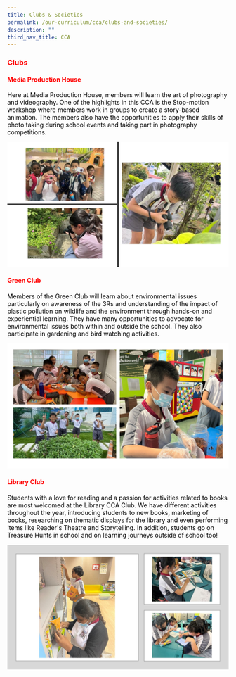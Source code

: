 ```yaml
---
title: Clubs & Societies
permalink: /our-curriculum/cca/clubs-and-societies/
description: ""
third_nav_title: CCA
---
```



<h3><span style="color: #ff0000;"><strong>Clubs</strong></span></h3>
<h4><span style="color: #ff0000;"><strong>Media Production House</strong></span></h4>
<p><span style="color: #000000;">Here at Media Production House, members will learn the art of photography and videography. One of the highlights in this CCA is the Stop-motion workshop where members work in groups to create a story-based animation. The members also have the opportunities to apply their skills of photo taking during school events and taking part in photography competitions.</span></p>

![](/images/MPH1.jpg)
<h4><span style="color: #ff0000;"><strong>Green Club</strong></span></h4>
<p><span style="color: #000000;">Members of the Green Club will learn about environmental issues particularly on awareness of the 3Rs and understanding of the impact of plastic pollution on wildlife and the environment through hands-on and experiential learning. They have many opportunities to advocate for environmental issues both within and outside the school. They also participate in gardening and bird watching activities.</span></p>

![](/images/Green%20Club.jpg)
<h4><span style="color: #ff0000;"><strong>Library Club</strong></span></h4>
<p><span style="color: #000000;">Students with a love for reading and a passion for activities related to books are most welcomed at the Library CCA Club. We have different activities throughout the year, introducing students to new books, marketing of books, researching on thematic displays for the library and even performing items like Reader's Theatre and Storytelling. In addition, students go on Treasure Hunts in school and on learning journeys outside of school too!</span></p>

![](/images/LIbrary%20.jpg)